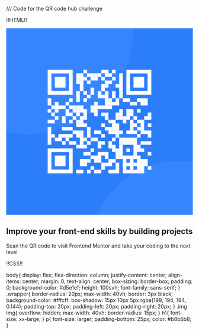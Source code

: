 /// Code for the QR code hub challenge


!!HTML!!

<!DOCTYPE html>
<html lang="en">
<head>
    <meta charset="UTF-8">
    <meta http-equiv="X-UA-Compatible" content="IE=edge">
    <meta name="viewport" content="width=device-width, initial-scale=1.0">
    <title>Qr</title>
    <link rel="stylesheet" href="qr.css">
</head>
<body>
    <section class="wrapper">
        <div class="img">
        <img src="image-qr-code.png">
        </div>
        <div>
        <h1>Improve your front-end skills by building projects</h1>
        <p>Scan the QR code to visit Frontend Mentor and take your coding to the next level</p>
    </div>
    </section>
    
</body>
</html>




!!CSS!!

body{
    display: flex;
    flex-direction: column;
    justify-content: center;
    align-items: center;
    margin: 0;
    text-align: center;
    box-sizing: border-box;
    padding: 0;
    background-color: #d5e1ef;
    height: 100svh;
    font-family: sans-serif;
}
.wrapper{
    border-radius: 20px;
    max-width: 40vh;
    border: 3px black;
    background-color: #fffcff;
    box-shadow: 15px 10px 5px rgba(199, 194, 194, 0.144);
    padding-top: 20px;
    padding-left: 20px;
    padding-right: 20px;
}
.img img{
    overflow: hidden;
    max-width: 40vh;
    border-radius: 15px;
}
h1{
    font-size: xx-large;
}
p{
font-size: larger;
padding-bottom: 25px;
color: #b8b5b8;
}
